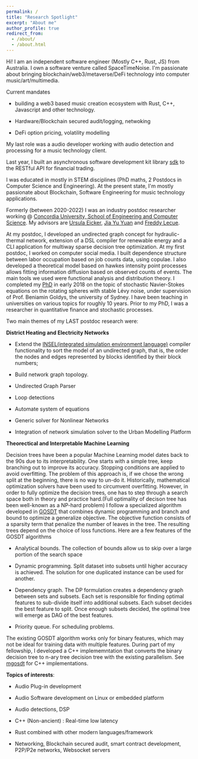 ```yaml
---
permalink: /
title: "Research Spotlight"
excerpt: "About me"
author_profile: true
redirect_from: 
  - /about/
  - /about.html
---
```


Hi! I am an independent software engineer (Mostly C++, Rust, JS) from Australia. I own a software venture called SpaceTimeNoise. I'm passionate about bringing blockchain/web3/metaverse/DeFi technology into computer music/art/multimedia. 

Current mandates
 
 - building a web3 based music creation ecosystem with Rust, C++, Javascript and other technology.  
 
 - Hardware/Blockchain secured audit/logging, netwoking
 
 - DeFi option pricing, volatility modelling
 
My last role was a audio developer  working with audio detection and processing for a music technology client.
  
Last year, I built an asynchronous software development kit library [sdk](https://github.com/bitwyre/sdk/tree/develop/cpp) to the RESTful API for financial trading.

I was educated in mostly in STEM disciplines (PhD maths, 2 Postdocs in Computer Science and Engineering). At the present state, I'm mostly passionate about Blockchain, Software Engineering for music technology applications.

Formerly (between 2020-2022) I was an industry postdoc researcher working  @ [Concordia University, School of Engineering and Computer Science](https://www.concordia.ca/ginacody.html). My advisors are
[Ursula Eicker](https://www.concordia.ca/next-gen/eicker.html), [Jia Yu Yuan](https://users.encs.concordia.ca/~jiayuan/) and [Freddy Lecue](http://www-sop.inria.fr/members/Freddy.Lecue/).


At my postdoc, I developed an undirected graph concept for hydraulic-thermal network, extension of a DSL compiler for renewable energy and a CLI application for multiway sparse decision tree optimization. At my first postdoc, I worked on computer social media. I built dependence structure between labor occupation based on job counts data,  using copulae. I also developed a theoretical model based on hawkes intensity point processes allows fitting information diffusion based on observed counts of events. The main tools we used were functional analysis and distribution theory. I completed my [PhD](https://www.maths.usyd.edu.au/ut/people?who=LJ_Dong) in early 2018 on the topic of stochastic Navier-Stokes equations on the rotating spheres with stable Lévy noise, under supervision of Prof. Beniamin Goldys, the university of Sydney. I have been teaching in universities on various topics for roughly 10 years. Prior to my PhD, I was a researcher in quantitative finance and stochastic processes.

Two main themes of my LAST postdoc research were:

**District Heating and Electricity Networks**

* Extend the [INSEL(integrated simulation environment language)](https://www.insel.eu/en/) compiler functionality to sort the model of an undirected graph, that is, the order the nodes and edges represented by blocks
identified by their block numbers;

* Build network graph topology.

* Undirected Graph Parser

* Loop detections 

* Automate system of equations

* Generic solver for Nonlinear Networks

* Integration of network simulation solver to the Urban Modelling Platform 

**Theorectical and Interpretable Machine Learning**

Decision trees have been a popular Machine Learning model dates back to the 90s due to its interpretability. One starts with a simple tree, keep branching out
to improve its accuracy. Stopping conditions are applied to  avoid overfitting. The problem of this approach is, if we chose the wrong split at the beginning, there is no way
to un-do it. Historically, mathematical optimization solvers have been used to circumvent overfitting. However, in order to fully optimize the decision trees, one has to step through 
a search space both in theory and practice hard.(Full optimality of decison tree has been well-known as a NP-hard problem)
I follow a specialized algorithm developed in [GOSDT](https://arxiv.org/abs/2006.08690) that combines dynamic programming and branch and bound to optimize a generalize objective.
The objective function consists of a sparsity term that penalize the number of leaves in the tree. The resulting trees depend on the choice of loss functions.
Here are a few features of the GOSDT algorithms

* Analytical bounds. The collection of bounds allow us to skip over a large portion of the search space

* Dynamic programming. Split dataset into subsets until higher accuracy is achieved. The solution for one duplicated instance can be used for another.

* Dependency graph. The DP formulation creates a dependency graph between sets and subsets. Each set is responsible for finding optimal features to sub-divide itself into 
additional subsets. Each subset decides the best feature to split. Once enough subsets decided, the optimal tree will emerge as DAG of the best features.

* Priority queue. For scheduling problems.

The existing GOSDT algorithm works only for binary features, which may not be ideal for training data with multiple features. During part of my fellowship, I developed a C++ implememntation that converts the binary decision tree to n-ary tree decision tree with the existing parallelism. See [mgosdt](https://gitlab.com/leannejdong/mgosdt/-/tree/async) for C++ implementations.

**Topics of interests**: 

* Audio Plug-in development

* Audio Software development on Linux or embedded platform

* Audio detections, DSP

* C++ (Non-ancient) : Real-time low latency

* Rust combined with other modern languages/framework

* Networking, Blockchain secured audit, smart contract development, P2P/P2e networks, Websocket servers


<!---

**Past Interests**

* Mathematical Analysis of Artificial Intelligence and Theoretical Computer Science

* Theoretical or Statistical Machine Learning

* Stochastic PDEs, Financial Mathematics

* Quantum Computing, Quantum game theory, Information Geometry, Quantum Machine Learning

* Point processes and applications to Social Media, Finance, Insurance, Quantum Physics

--->

